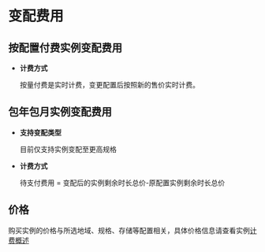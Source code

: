 # 变配费用

## 按配置付费实例变配费用

* **计费方式**

  按量付费是实时计费，变更配置后按照新的售价实时计费。

## 包年包月实例变配费用

* **支持变配类型**

  目前仅支持实例变配至更高规格

* **计费方式**

  待支付费用 = 变配后的实例剩余时长总价-原配置实例剩余时长总价

## 价格

购买实例的价格与所选地域、规格、存储等配置相关，具体价格信息请查看实例[计费概述](Billing-Overview.md)

